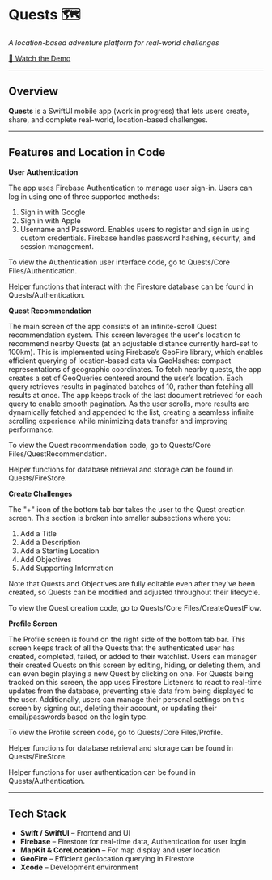 # Quests 🗺️  
_A location-based adventure platform for real-world challenges_

[🎥 Watch the Demo](#) 

---

## Overview

**Quests** is a SwiftUI mobile app (work in progress) that lets users create, share, and complete real-world, location-based challenges. 

---

## Features and Location in Code

**User Authentication**

The app uses Firebase Authentication to manage user sign-in. Users can log in using one of three supported methods:
1. Sign in with Google
2. Sign in with Apple
3. Username and Password. Enables users to register and sign in using custom credentials. Firebase handles password hashing, security, and session management.

To view the Authentication user interface code, go to Quests/Core Files/Authentication.

Helper functions that interact with the Firestore database can be found in Quests/Authentication.


**Quest Recommendation**

The main screen of the app consists of an infinite-scroll Quest recommendation system. This screen leverages the user's location to recommend nearby Quests (at an adjustable distance currently hard-set to 100km). This is implemented using Firebase’s GeoFire library, which enables efficient querying of location-based data via GeoHashes: compact representations of geographic coordinates. 
To fetch nearby quests, the app creates a set of GeoQueries centered around the user’s location. Each query retrieves results in paginated batches of 10, rather than fetching all results at once. The app keeps track of the last document retrieved for each query to enable smooth pagination.
As the user scrolls, more results are dynamically fetched and appended to the list, creating a seamless infinite scrolling experience while minimizing data transfer and improving performance.

To view the Quest recommendation code, go to Quests/Core Files/QuestRecommendation.

Helper functions for database retrieval and storage can be found in Quests/FireStore.


**Create Challenges**  

The "+" icon of the bottom tab bar takes the user to the Quest creation screen. This section is broken into smaller subsections where you:
1. Add a Title
2. Add a Description
3. Add a Starting Location
4. Add Objectives
5. Add Supporting Information

Note that Quests and Objectives are fully editable even after they've been created, so Quests can be modified and adjusted throughout their lifecycle. 

To view the Quest creation code, go to Quests/Core Files/CreateQuestFlow. 


**Profile Screen**

The Profile screen is found on the right side of the bottom tab bar. This screen keeps track of all the Quests that the authenticated user has created, completed, failed, or added to their watchlist. Users can manager their created Quests on this screen by editing, hiding, or deleting them, and can even begin playing a new Quest by clicking on one. 
For Quests being tracked on this screen, the app uses Firestore Listeners to react to real-time updates from the database, preventing stale data from being displayed to the user. 
Additionally, users can manage their personal settings on this screen by signing out, deleting their account, or updating their email/passwords based on the login type.

To view the Profile screen code, go to Quests/Core Files/Profile.

Helper functions for database retrieval and storage can be found in Quests/FireStore.

Helper functions for user authentication can be found in Quests/Authentication.

---

## Tech Stack

- **Swift / SwiftUI** – Frontend and UI
- **Firebase** – Firestore for real-time data, Authentication for user login
- **MapKit & CoreLocation** – For map display and user location
- **GeoFire** – Efficient geolocation querying in Firestore
- **Xcode** – Development environment


